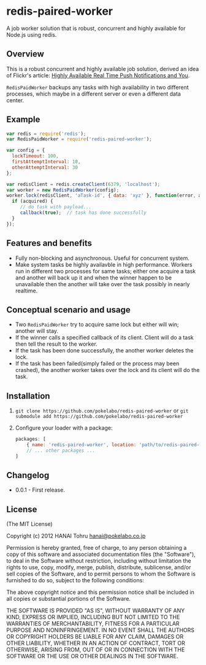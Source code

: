 redis-paired-worker
===================

A job worker solution that is robust, concurrent and highly available for Node.js using redis.

Overview
--------
This is a robust concurrent and highly available job solution, derived an idea of Flickr's article:
[Highly Available Real Time Push Notifications and You](http://code.flickr.net/2012/12/12/highly-available-real-time-notifications/).

``RedisPaidWorker`` backups any tasks with high availability in two different processes, which maybe in a different server or even a different data center.

Example
-------

```javascript
var redis = require('redis');
var RedisPaidWorker = require('redis-paired-worker');

var config = {
  lockTimeout: 100,
  firstAttemptInterval: 10,
  otherAttemptInterval: 30
};

var redisClient = redis.createClient(6379, 'localhost');
var worker = new RedisPaidWorker(config);
worker.lock(redisClient, 'aTask-id', { data: 'xyz' }, function(error, acquired, payload, callback) {
  if (acquired) {
     // do task with payload...
     callback(true);  // task has done successfully
  }
});
```

Features and benefits
---------------------
* Fully non-blocking and asynchronous. Useful for concurrent system.
* Make system tasks be highly availavble in high performance. Workers run in different two processes for same tasks; either one acquire a task and another will back up it and when the winner happen to be unavailable then the another will take over the task possibly in nearly realtime.

Conceptual scenario and usage
-----------------------------
* Two ``RedisPaidWorker`` try to acquire same lock but either will win; another will stay.
* If the winner calls a specified callback of its client. Client will do a task then tell the result to the worker.
* If the task has been done successfully, the another worker deletes the lock.
* If the task has been failed(simply failed or the process may been crashed), the another worker takes over the lock and its client will do the task.

Installation
------------
1. `git clone https://github.com/pokelabo/redis-paired-worker` or `git submodule add https://github.com/pokelabo/redis-paired-worker`
1. Configure your loader with a package:

    ```javascript
    packages: [
        { name: 'redis-paired-worker', location: 'path/to/redis-paired-worker/', main: 'redis-paired-worker' },
        // ... other packages ...
    ]
    ```

## Changelog

* 0.0.1 - First release.

## License

(The MIT License)

Copyright (c) 2012 HANAI Tohru <hanai@pokelabo.co.jp>

Permission is hereby granted, free of charge, to any person obtaining a copy of this software and associated documentation files (the "Software"), to deal in the Software without restriction, including without limitation the rights to use, copy, modify, merge, publish, distribute, sublicense, and/or sell copies of the Software, and to permit persons to whom the Software is furnished to do so, subject to the following conditions:

The above copyright notice and this permission notice shall be included in all copies or substantial portions of the Software.

THE SOFTWARE IS PROVIDED "AS IS", WITHOUT WARRANTY OF ANY KIND, EXPRESS OR IMPLIED, INCLUDING BUT NOT LIMITED TO THE WARRANTIES OF MERCHANTABILITY, FITNESS FOR A PARTICULAR PURPOSE AND NONINFRINGEMENT. IN NO EVENT SHALL THE AUTHORS OR COPYRIGHT HOLDERS BE LIABLE FOR ANY CLAIM, DAMAGES OR OTHER LIABILITY, WHETHER IN AN ACTION OF CONTRACT, TORT OR OTHERWISE, ARISING FROM, OUT OF OR IN CONNECTION WITH THE SOFTWARE OR THE USE OR OTHER DEALINGS IN THE SOFTWARE.
